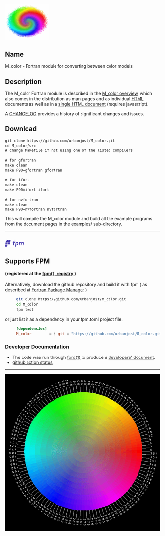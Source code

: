 [![M_color](docs/images/swirl_small.gif)](https://urbanjost.github.io/M_io/index.html)

## Name

M_color - Fortran module for converting between color models

## Description
The M_color Fortran module is described in the 
[M_color overview](md/M_color.3.md "top document for M_color.f90").
which also comes in the distribution as man-pages and as individual 
[HTML](https://urbanjost.github.io/M_color/man3.html "HTML index for M_color.f90")
documents as well as in a 
[single HTML document](https://urbanjost.github.io/M_color/BOOK_M_color.html)
(requires javascript). 

A [CHANGELOG](docs/CHANGELOG.md) provides a history of significant changes and issues. 

## Download
    git clone https://github.com/urbanjost/M_color.git
    cd M_color/src
    # change Makefile if not using one of the listed compilers
     
    # for gfortran
    make clean
    make F90=gfortran gfortran
     
    # for ifort
    make clean
    make F90=ifort ifort

    # for nvfortran
    make clean
    make F90=nvfortran nvfortran

This will compile the M_color module and build all the example programs
from the document pages in the examples/ sub-directory.

---
![fpm](docs/images/fpm_logo.gif)
---

## Supports FPM
#### (registered at the [fpm(1) registry](https://github.com/fortran-lang/fpm-registry) )

Alternatively, download the github repository and build it with 
fpm ( as described at [Fortran Package Manager](https://github.com/fortran-lang/fpm) )

```bash
     git clone https://github.com/urbanjost/M_color.git
     cd M_color
     fpm test
```
or just list it as a dependency in your fpm.toml project file.

```toml
     [dependencies]
     M_color        = { git = "https://github.com/urbanjost/M_color.git" }
```
### Developer Documentation

 - The code was run through [ford(1)](https://politicalphysicist.github.io/ford-fortran-documentation.html)
   to produce a [developers' document](https://urbanjost.github.io/M_color/fpm-ford/index.html).
 - [github action status](docs/STATUS.md)

---

[![M_color](docs/images/hls_small.gif)](https://urbanjost.github.io/M_io/index.html)
